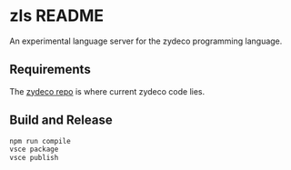 # zls README

An experimental language server for the zydeco programming language.

## Requirements

The [zydeco repo](https://github.com/zydeco-lang/zydeco) is where current zydeco code lies.

## Build and Release

```bash
npm run compile
vsce package
vsce publish
```


<!-- ## Extension Settings

Include if your extension adds any VS Code settings through the `contributes.configuration` extension point.

For example:

This extension contributes the following settings:

* `myExtension.enable`: Enable/disable this extension.
* `myExtension.thing`: Set to `blah` to do something. -->
